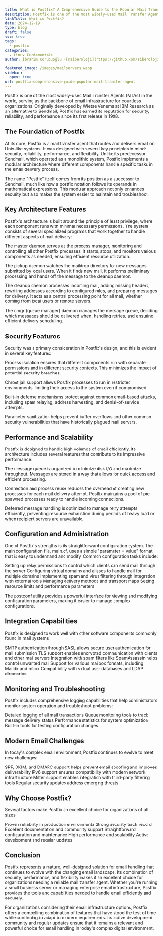 ```yaml
---
title: What is Postfix? A Comprehensive Guide to the Popular Mail Transfer Agent
description: Postfix is one of the most widely-used Mail Transfer Agents (MTAs) in the world, serving as the backbone of email infrastructure for countless organizations.
linkTitle: What is Postfix?
date: 2024-12-19
type: blog
draft: false
toc: true
tags:
  - postfix
categories:
  - Linux Fundamentals
author: İbrahim Korucuoğlu ([@siberoloji](https://github.com/siberoloji))

featured_image: /images/mailservers.webp
sidebar:
  open: true
url: postfix-comprehensive-guide-popular-mail-transfer-agent
---
```

Postfix is one of the most widely-used Mail Transfer Agents (MTAs) in the world, serving as the backbone of email infrastructure for countless organizations. Originally developed by Wietse Venema at IBM Research as an alternative to Sendmail, Postfix has earned its reputation for security, reliability, and performance since its first release in 1998.

## The Foundation of Postfix

At its core, Postfix is a mail transfer agent that routes and delivers email on Unix-like systems. It was designed with several key principles in mind: security, reliability, performance, and flexibility. Unlike its predecessor Sendmail, which operated as a monolithic system, Postfix implements a modular architecture where different components handle specific tasks in the email delivery process.

The name "Postfix" itself comes from its position as a successor to Sendmail, much like how a postfix notation follows its operands in mathematical expressions. This modular approach not only enhances security but also makes the system easier to maintain and troubleshoot.

## Key Architecture Features

Postfix's architecture is built around the principle of least privilege, where each component runs with minimal necessary permissions. The system consists of several specialized programs that work together to handle different aspects of mail delivery:

The master daemon serves as the process manager, monitoring and controlling all other Postfix processes. It starts, stops, and monitors various components as needed, ensuring efficient resource utilization.

The pickup daemon watches the maildrop directory for new messages submitted by local users. When it finds new mail, it performs preliminary processing and hands off the message to the cleanup daemon.

The cleanup daemon processes incoming mail, adding missing headers, rewriting addresses according to configured rules, and preparing messages for delivery. It acts as a central processing point for all mail, whether coming from local users or remote servers.

The qmgr (queue manager) daemon manages the message queue, deciding which messages should be delivered when, handling retries, and ensuring efficient delivery scheduling.

## Security Features

Security was a primary consideration in Postfix's design, and this is evident in several key features:

Process isolation ensures that different components run with separate permissions and in different security contexts. This minimizes the impact of potential security breaches.

Chroot jail support allows Postfix processes to run in restricted environments, limiting their access to the system even if compromised.

Built-in defense mechanisms protect against common email-based attacks, including spam relaying, address harvesting, and denial-of-service attempts.

Parameter sanitization helps prevent buffer overflows and other common security vulnerabilities that have historically plagued mail servers.

## Performance and Scalability

Postfix is designed to handle high volumes of email efficiently. Its architecture includes several features that contribute to its impressive performance:

The message queue is organized to minimize disk I/O and maximize throughput. Messages are stored in a way that allows for quick access and efficient processing.

Connection and process reuse reduces the overhead of creating new processes for each mail delivery attempt. Postfix maintains a pool of pre-spawned processes ready to handle incoming connections.

Deferred message handling is optimized to manage retry attempts efficiently, preventing resource exhaustion during periods of heavy load or when recipient servers are unavailable.

## Configuration and Administration

One of Postfix's strengths is its straightforward configuration system. The main configuration file, main.cf, uses a simple "parameter = value" format that is easy to understand and modify. Common configuration tasks include:

Setting up relay permissions to control which clients can send mail through the server
Configuring virtual domains and aliases to handle mail for multiple domains
Implementing spam and virus filtering through integration with external tools
Managing delivery methods and transport maps
Setting resource limits and performance parameters

The postconf utility provides a powerful interface for viewing and modifying configuration parameters, making it easier to manage complex configurations.

## Integration Capabilities

Postfix is designed to work well with other software components commonly found in mail systems:

SMTP authentication through SASL allows secure user authentication for mail submission
TLS support enables encrypted communication with clients and other mail servers
Integration with spam filters like SpamAssassin helps control unwanted mail
Support for various mailbox formats, including Maildir and mbox
Compatibility with virtual user databases and LDAP directories

## Monitoring and Troubleshooting

Postfix includes comprehensive logging capabilities that help administrators monitor system operation and troubleshoot problems:

Detailed logging of all mail transactions
Queue monitoring tools to track message delivery status
Performance statistics for system optimization
Built-in tools for testing configuration changes

## Modern Email Challenges

In today's complex email environment, Postfix continues to evolve to meet new challenges:

SPF, DKIM, and DMARC support helps prevent email spoofing and improves deliverability
IPv6 support ensures compatibility with modern network infrastructure
Milter support enables integration with third-party filtering tools
Regular security updates address emerging threats

## Why Choose Postfix?

Several factors make Postfix an excellent choice for organizations of all sizes:

Proven reliability in production environments
Strong security track record
Excellent documentation and community support
Straightforward configuration and maintenance
High performance and scalability
Active development and regular updates

## Conclusion

Postfix represents a mature, well-designed solution for email handling that continues to evolve with the changing email landscape. Its combination of security, performance, and flexibility makes it an excellent choice for organizations needing a reliable mail transfer agent. Whether you're running a small business server or managing enterprise email infrastructure, Postfix provides the tools and capabilities needed to handle email efficiently and securely.

For organizations considering their email infrastructure options, Postfix offers a compelling combination of features that have stood the test of time while continuing to adapt to modern requirements. Its active development community and regular updates ensure that it remains a relevant and powerful choice for email handling in today's complex digital environment.
